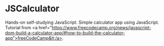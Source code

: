 # JSCalculator
Hands-on self-studying JavaScript. Simple calculator app using JavaScript. Tutorial from &lt;a href="https://www.freecodecamp.org/news/javascript-dom-build-a-calculator-app/#how-to-build-the-calculator-app">freeCodeCamp&lt;/a>.
